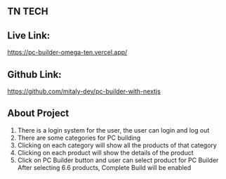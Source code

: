 ## TN TECH
## Live Link:
https://pc-builder-omega-ten.vercel.app/

## Github Link: 
https://github.com/mitaly-dev/pc-builder-with-nextjs

## About Project 
1. There is a login system for the user, the user can login and log out
2. There are some categories for PC building
3. Clicking on each category will show all the products of that category
4. Clicking on each product will show the details of the product
5. Click on PC Builder button and user can select product for PC Builder
After selecting 6.6 products, Complete Build will be enabled
